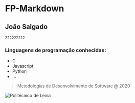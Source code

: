 # FP-Markdown

## João Salgado

`222222222`

### Linguagens de programação conhecidas:

- C
- Javascript
- Python
- ...

> Metodologias de Desenvolvimento de Software @ 2020

![Politécnico de Leiria](https://eduportugal.eu/wp-content/uploads/2017/08/eduportugal_ipleiria_n.jpg)
